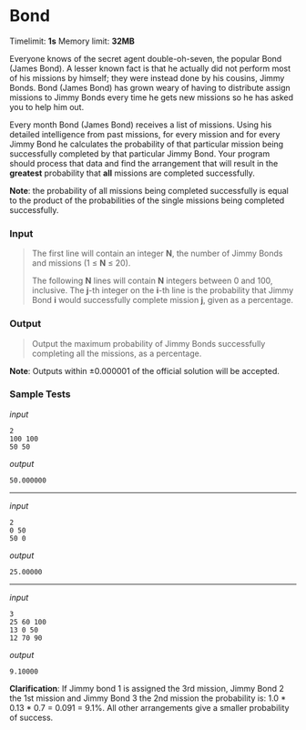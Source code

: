 # Bond

Timelimit: **1s** Memory limit: **32MB**

Everyone knows of the secret agent double-oh-seven, the popular Bond (James Bond). A lesser
known fact is that he actually did not perform most of his missions by himself; they were instead
done by his cousins, Jimmy Bonds. Bond (James Bond) has grown weary of having to distribute
assign missions to Jimmy Bonds every time he gets new missions so he has asked you to help him
out.

Every month Bond (James Bond) receives a list of missions. Using his detailed intelligence from past
missions, for every mission and for every Jimmy Bond he calculates the probability of that particular
mission being successfully completed by that particular Jimmy Bond. Your program should process
that data and find the arrangement that will result in the **greatest** probability that **all** missions are
completed successfully.

**Note**: the probability of all missions being completed successfully is equal to the product of the
probabilities of the single missions being completed successfully. 

### Input
> The first line will contain an integer **N**, the number of Jimmy Bonds and missions (1 ≤ **N** ≤ 20).
> 
> The following **N** lines will contain **N** integers between 0 and 100, inclusive. The **j**-th integer on the **i**-th
> line is the probability that Jimmy Bond **i** would successfully complete mission **j**, given as a percentage. 

### Output
> Output the maximum probability of Jimmy Bonds successfully completing all the missions, as a percentage. 

**Note**: Outputs within ±0.000001 of the official solution will be accepted. 

### Sample Tests
_input_

```
2
100 100
50 50 
```

_output_
```
50.000000 
```

---

_input_

```
2
0 50
50 0 
```

_output_
```
25.00000
```

---

_input_

```
3
25 60 100
13 0 50
12 70 90 
```

_output_
```
9.10000
```

**Clarification**: If Jimmy bond 1 is assigned the 3rd mission, Jimmy Bond 2 the 1st mission and Jimmy Bond 3 the 2nd
mission the probability is: 1.0 * 0.13 * 0.7 = 0.091 = 9.1%. All other arrangements give a smaller probability of success.
